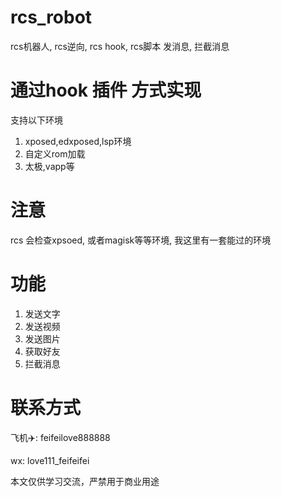 # rcs_robot
rcs机器人, rcs逆向, rcs hook, rcs脚本 发消息, 拦截消息

# 通过hook 插件 方式实现 
支持以下环境

1. xposed,edxposed,lsp环境
2. 自定义rom加载
3. 太极,vapp等

# 注意
rcs 会检查xpsoed, 或者magisk等等环境, 我这里有一套能过的环境

# 功能
1. 发送文字
2. 发送视频
3. 发送图片
4. 获取好友
5. 拦截消息


# 联系方式

飞机✈️: feifeilove888888

wx: love111_feifeifei

本文仅供学习交流，严禁用于商业用途

